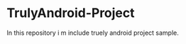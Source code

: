 TrulyAndroid-Project
====================

In this repository  i m include truely android project sample.